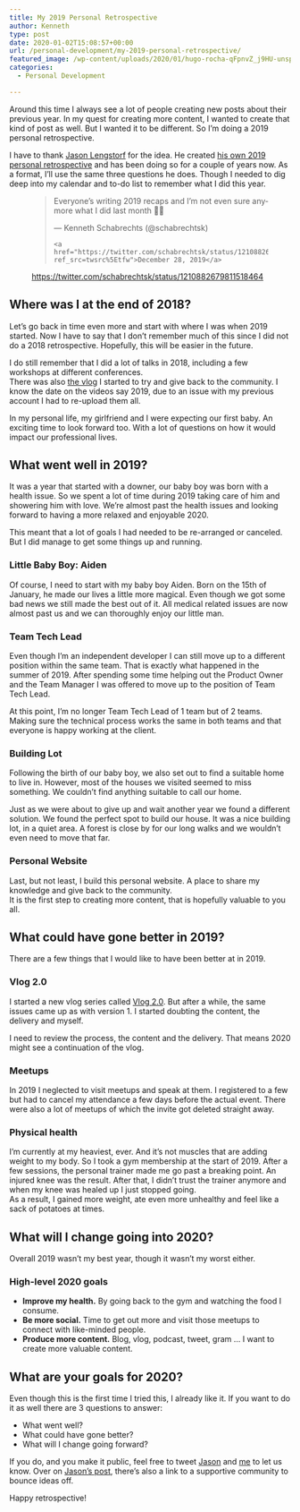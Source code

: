 ```yaml
---
title: My 2019 Personal Retrospective
author: Kenneth
type: post
date: 2020-01-02T15:08:57+00:00
url: /personal-development/my-2019-personal-retrospective/
featured_image: /wp-content/uploads/2020/01/hugo-rocha-qFpnvZ_j9HU-unsplash-scaled.jpg
categories:
  - Personal Development

---
```

Around this time I always see a lot of people creating new posts about their previous year. In my quest for creating more content, I wanted to create that kind of post as well. But I wanted it to be different. So I&#8217;m doing a 2019 personal retrospective.

I have to thank <a rel="noreferrer noopener" aria-label="Jason Lengstorf (opens in a new tab)" href="https://twitter.com/jlengstorf" target="_blank">Jason Lengstorf</a> for the idea. He created <a rel="noreferrer noopener" aria-label="his own 2019 personal retrospective (opens in a new tab)" href="https://lengstorf.com/2019-personal-retrospective/" target="_blank">his own 2019 personal retrospective</a> and has been doing so for a couple of years now. As a format, I&#8217;ll use the same three questions he does. Though I needed to dig deep into my calendar and to-do list to remember what I did this year.<figure class="wp-block-embed-twitter wp-block-embed is-type-rich is-provider-twitter tw-align-center">

<div class="wp-block-embed__wrapper">
  <blockquote class="twitter-tweet" data-width="550" data-dnt="true">
    <p lang="en" dir="ltr">
      Everyone’s writing 2019 recaps and I’m not even sure anymore what I did last month 🙈😛
    </p>&mdash; Kenneth Schabrechts (@schabrechtsk) 
    
    <a href="https://twitter.com/schabrechtsk/status/1210882679811518464?ref_src=twsrc%5Etfw">December 28, 2019</a>
  </blockquote>
</div><figcaption>

<a href="https://twitter.com/schabrechtsk/status/1210882679811518464" target="_blank" rel="noreferrer noopener" aria-label=" (opens in a new tab)">https://twitter.com/schabrechtsk/status/1210882679811518464</a></figcaption></figure> 

## Where was I at the end of 2018?

Let&#8217;s go back in time even more and start with where I was when 2019 started. Now I have to say that I don&#8217;t remember much of this since I did not do a 2018 retrospective. Hopefully, this will be easier in the future.

I do still remember that I did a lot of talks in 2018, including a few workshops at different conferences.   
There was also <a rel="noreferrer noopener" aria-label="the vlog (opens in a new tab)" href="https://www.youtube.com/playlist?list=PLDwQRYvEa4xVFdulnPO4WnHfFnT58dc_t" target="_blank">the vlog</a> I started to try and give back to the community. I know the date on the videos say 2019, due to an issue with my previous account I had to re-upload them all.

In my personal life, my girlfriend and I were expecting our first baby. An exciting time to look forward too. With a lot of questions on how it would impact our professional lives.

## What went well in 2019?

It was a year that started with a downer, our baby boy was born with a health issue. So we spent a lot of time during 2019 taking care of him and showering him with love. We’re almost past the health issues and looking forward to having a more relaxed and enjoyable 2020.

This meant that a lot of goals I had needed to be re-arranged or canceled. But I did manage to get some things up and running.

### Little Baby Boy: Aiden

Of course, I need to start with my baby boy Aiden. Born on the 15th of January, he made our lives a little more magical. Even though we got some bad news we still made the best out of it. All medical related issues are now almost past us and we can thoroughly enjoy our little man.

### Team Tech Lead

Even though I&#8217;m an independent developer I can still move up to a different position within the same team. That is exactly what happened in the summer of 2019. After spending some time helping out the Product Owner and the Team Manager I was offered to move up to the position of Team Tech Lead.

At this point, I&#8217;m no longer Team Tech Lead of 1 team but of 2 teams. Making sure the technical process works the same in both teams and that everyone is happy working at the client.

### Building Lot

Following the birth of our baby boy, we also set out to find a suitable home to live in. However, most of the houses we visited seemed to miss something. We couldn&#8217;t find anything suitable to call our home.

Just as we were about to give up and wait another year we found a different solution. We found the perfect spot to build our house. It was a nice building lot, in a quiet area. A forest is close by for our long walks and we wouldn&#8217;t even need to move that far.

### Personal Website

Last, but not least, I build this personal website. A place to share my knowledge and give back to the community.   
It is the first step to creating more content, that is hopefully valuable to you all.

## What could have gone better in 2019?

There are a few things that I would like to have been better at in 2019.

### Vlog 2.0

I started a new vlog series called <a rel="noreferrer noopener" aria-label="Vlog 2.0 (opens in a new tab)" href="https://www.youtube.com/playlist?list=PLDwQRYvEa4xV8z81zYYQ6WbtVDLtoXOjL" target="_blank">Vlog 2.0</a>. But after a while, the same issues came up as with version 1. I started doubting the content, the delivery and myself.

I need to review the process, the content and the delivery. That means 2020 might see a continuation of the vlog.

### Meetups

In 2019 I neglected to visit meetups and speak at them. I registered to a few but had to cancel my attendance a few days before the actual event. There were also a lot of meetups of which the invite got deleted straight away.

### Physical health

I&#8217;m currently at my heaviest, ever. And it&#8217;s not muscles that are adding weight to my body. So I took a gym membership at the start of 2019. After a few sessions, the personal trainer made me go past a breaking point. An injured knee was the result. After that, I didn&#8217;t trust the trainer anymore and when my knee was healed up I just stopped going.  
As a result, I gained more weight, ate even more unhealthy and feel like a sack of potatoes at times.

## What will I change going into 2020?

Overall 2019 wasn&#8217;t my best year, though it wasn&#8217;t my worst either.

### High-level 2020 goals

  * **Improve my health.** By going back to the gym and watching the food I consume.
  * **Be more social.** Time to get out more and visit those meetups to connect with like-minded people.
  * **Produce more content.** Blog, vlog, podcast, tweet, gram &#8230; I want to create more valuable content.

## What are your goals for 2020?

Even though this is the first time I tried this, I already like it. If you want to do it as well there are 3 questions to answer:

  * What went well?
  * What could have gone better?
  * What will I change going forward?



If you do, and you make it public, feel free to tweet <a rel="noreferrer noopener" aria-label="Jason (opens in a new tab)" href="https://twitter.com/jlengstorf" target="_blank">Jason</a> and <a rel="noreferrer noopener" aria-label="me (opens in a new tab)" href="https://twitter.com/schabrechtsk" target="_blank">me</a> to let us know. Over on <a rel="noreferrer noopener" aria-label="Jason's post (opens in a new tab)" href="https://lengstorf.com/2019-personal-retrospective/" target="_blank">Jason&#8217;s post</a>, there&#8217;s also a link to a supportive community to bounce ideas off.

Happy retrospective!